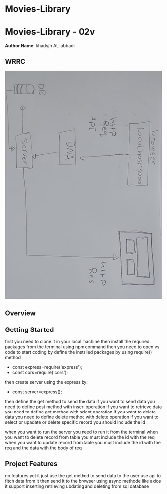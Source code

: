 # Movies-Library

# Movies-Library - 02v

**Author Name**: khadyjh AL-abbadi

## WRRC
![wrrc](wrrc01.jfif)

## Overview

## Getting Started
first you need to clone it in your local machine then install the required packages from the terminal using npm command 
then you need to open vs code to start coding by define the installed packages by using require() method 
 -  const express=require('express');
  - const cors=require('cors'); 

   then create server using the express by:
   - const server=express();

   then define the get method to send the data 
   if you want to send data you need to define post method with insert operation 
   if you want to retrieve data you need to define get method with select operation 
   if you want to delete data you need to define delete method with delete operation 
   if you want to select or upadate or delete specific record you should include the id .



when you want to run the server you need to run it from the terminal 
when you want to delete record from table you must include the id with the req 
when you want to update record from table you must include the id with the req and the data with the body of req 


## Project Features
no features yet it just use the get method to send data to the user 
use api to fitch data from it then send it to the browser using async methode like axios
it support inserting retrieving ubdating and deleting from sql database 